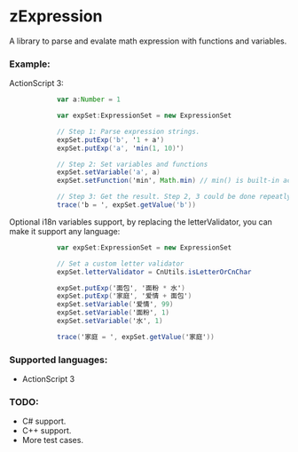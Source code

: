 # zExpression

A library to parse and evalate math expression with functions and
variables.

### Example:

ActionScript 3:
```actionscript
			var a:Number = 1

			var expSet:ExpressionSet = new ExpressionSet

			// Step 1: Parse expression strings.
			expSet.putExp('b', '1 + a')
			expSet.putExp('a', 'min(1, 10)')

			// Step 2: Set variables and functions
			expSet.setVariable('a', a)
			expSet.setFunction('min', Math.min) // min() is built-in actually, example only.

			// Step 3: Get the result. Step 2, 3 could be done repeatly.
			trace('b = ', expSet.getValue('b'))
```

Optional i18n variables support, by replacing the letterValidator, you
can make it support any language:

```actionscript
			var expSet:ExpressionSet = new ExpressionSet

			// Set a custom letter validator
			expSet.letterValidator = CnUtils.isLetterOrCnChar

			expSet.putExp('面包', '面粉 * 水')
			expSet.putExp('家庭', '爱情 + 面包')
			expSet.setVariable('爱情', 99)
			expSet.setVariable('面粉', 1)
			expSet.setVariable('水', 1)

			trace('家庭 = ', expSet.getValue('家庭'))
```

### Supported languages:
* ActionScript 3

### TODO:
* C# support.
* C++ support.
* More test cases.
